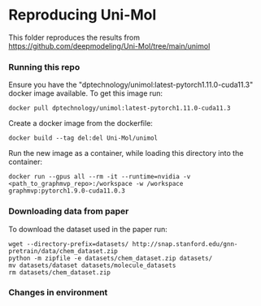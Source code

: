# Reproducing Uni-Mol
This folder reproduces the results from https://github.com/deepmodeling/Uni-Mol/tree/main/unimol

### Running this repo
Ensure you have the "dptechnology/unimol:latest-pytorch1.11.0-cuda11.3" docker image available. To get this image run:

    docker pull dptechnology/unimol:latest-pytorch1.11.0-cuda11.3
Create a docker image from the dockerfile:
    
    docker build --tag del:del Uni-Mol/unimol
Run the new image as a container, while loading this directory into the container:

    docker run --gpus all --rm -it --runtime=nvidia -v <path_to_graphmvp_repo>:/workspace -w /workspace graphmvp:pytorch1.9.0-cuda11.0.3

### Downloading data from paper
To download the dataset used in the paper run:

    wget --directory-prefix=datasets/ http://snap.stanford.edu/gnn-pretrain/data/chem_dataset.zip
    python -m zipfile -e datasets/chem_dataset.zip datasets/
    mv datasets/dataset datasets/molecule_datasets
    rm datasets/chem_dataset.zip

### Changes in environment

